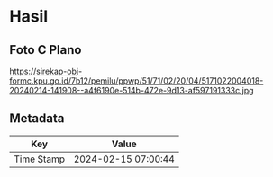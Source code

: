# Hasil

## Foto C Plano

https://sirekap-obj-formc.kpu.go.id/7b12/pemilu/ppwp/51/71/02/20/04/5171022004018-20240214-141908--a4f6190e-514b-472e-9d13-af597191333c.jpg


## Metadata

| Key        | Value               |
| ---------- | ------------------- |
| Time Stamp | 2024-02-15 07:00:44 |



